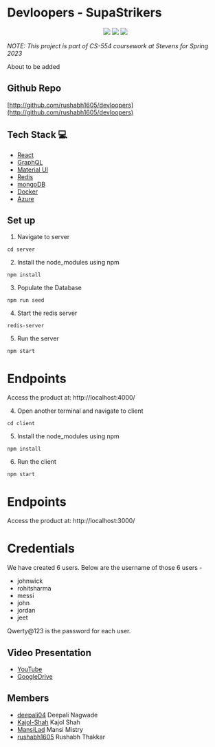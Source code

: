 # Devloopers - SupaStrikers

<p align="center">
<img src="https://img.shields.io/badge/-React-eee?style=flat-square&logo=react" />
<img src="https://img.shields.io/badge/-GraphQL-eee?style=flat-square&logo=graphql" />
<img src="https://img.shields.io/badge/-MongoDB-eee?style=flat-square&logo=mongodb" />
</p>

_NOTE: This project is part of CS-554 coursework at Stevens for Spring 2023_

About to be added

## Github Repo

[http://github.com/rushabh1605/devloopers](http://github.com/rushabh1605/devloopers)

## Tech Stack 💻
* [React](https://reactjs.org/)
* [GraphQL](https://graphql.org)
* [Material UI](https://mui.com/)
* [Redis](https://redis.com)
* [mongoDB](https://www.mongodb.com)
* [Docker](http://docker.com)
* [Azure](https://azure.microsoft.com/en-us)

## Set up

1. Navigate to server

```
cd server
```

2. Install the node_modules using npm

```
npm install
```
3. Populate the Database

```
npm run seed
```
4. Start the redis server

```
redis-server
```

5. Run the server

```
npm start
```

# Endpoints

Access the product at:
http://localhost:4000/

4. Open another terminal and navigate to client

```
cd client
```

5. Install the node_modules using npm

```
npm install
```

6. Run the client

```
npm start
```
# Endpoints

Access the product at:
http://localhost:3000/

# Credentials

We have created 6 users. Below are the username of those 6 users -

- johnwick
- rohitsharma
- messi
- john
- jordan
- jeet

Qwerty@123 is the password for each user.

## Video Presentation

- [YouTube](https://youtu.be/COs_Fq4LKvE)
- [GoogleDrive](https://drive.google.com/file/d/1JAXqywmrRK8Gu0iiB99LHOgp5I9ij_vM/view?usp=sharing)

## Members

- [deepali04](https://github.com/deepali04) Deepali Nagwade
- [Kajol-Shah](https://github.com/Kajol-Shah) Kajol Shah
- [MansiLad](https://github.com/MansiLad) Mansi Mistry
- [rushabh1605](https://github.com/rushabh1605) Rushabh Thakkar
